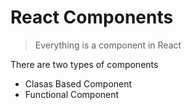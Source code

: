 # React Components

> Everything is a component in React

There are two types of components

- Clasas Based Component
- Functional Component
